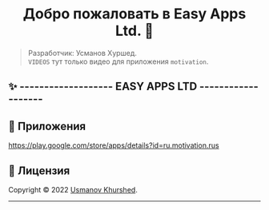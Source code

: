 <h1 align="center">Добро пожаловать в Easy Apps Ltd. 👋</h1>
<p align="center">

> Разработчик: Усманов Хуршед.<br /> `VIDEOS` тут только видео для  приложения `motivation`.

## ✨ -------------------  EASY APPS LTD  -------------------

## 🤝 Приложения

https://play.google.com/store/apps/details?id=ru.motivation.rus

## 📝 Лицензия

Copyright © 2022 [Usmanov Khurshed](https://github.com/uskhurshed).<br />

---
